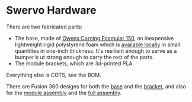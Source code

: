 Swervo Hardware
===============

There are two fabricated parts:

* The base, made of [Owens Corning Foamular 150](https://www.owenscorning.com/en-us/insulation/products/foamular-150), an inexpensive lightweight rigid polystyrene foam which is [available locally](https://www.homedepot.com/p/Project-Panels-FOAMULAR-1-in-x-2-ft-x-2-ft-R-5-Small-Projects-Rigid-Pink-Foam-Board-Insulation-Sheathing-PP1/203553730) in small quantities in one-inch thickness.  It's resilient enough to serve as a bumper b ut strong enough to carry the rest of the parts.
* The module brackets, which are 3d-printed PLA.

Everything else is COTS, see the BOM.

There are Fusion 360 designs for both the [base](https://a360.co/3N4E435) and the [bracket](https://a360.co/3GCei3N), and also for the [module assembly](https://a360.co/3a7XJ3m) and the [full assembly](https://a360.co/3wX9a7f).
